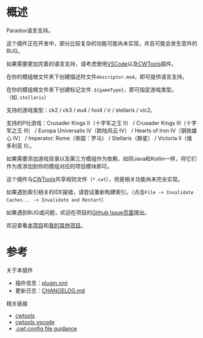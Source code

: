 # 概述

Paradox语言支持。

这个插件正在开发中，部分比较复杂的功能可能尚未实现，并且可能会发生意外的BUG。

如果需要更加完善的语言支持，请考虑使用[VSCode](https://code.visualstudio.com)以及[CWTools](https://github.com/cwtools/cwtools-vscode)插件。

在你的模组根文件夹下创建描述符文件`descriptor.mod`，即可提供语言支持。  

在你的模组根文件夹下创建标记文件`.${gameType}`，即可指定游戏类型。（如`.stellaris`）  

支持的游戏类型：ck2 / ck3 / eu4 / hoi4 / ir / stellaris / vic2。

支持的P社游戏：Crusader Kings II（十字军之王 II） / Crusader Kings III（十字军之王 III） / Europa Universalis IV（欧陆风云 IV） / Hearts of Iron IV（钢铁雄心 IV） / Imperator: Rome（帝国：罗马） / Stellaris（群星） / Victoria II（维多利亚 II）。

如果需要添加游戏目录以及第三方模组作为依赖，如同Java和Kotlin一样，将它们作为库添加到你的模组对应的项目模块即可。

这个插件与[CWTools](https://github.com/cwtools/cwtools-vscode)共享规则文件（`*.cwt`），但是相关功能尚未完全实现。

如果遇到索引相关的IDE报错，请尝试重新构建索引。（点击`File -> Invalidate Caches... -> Invalidate and Restart`）

如果遇到BUG或问题，欢迎在项目的[Github Issue页面](https://github.com/DragonKnightOfBreeze/Paradox-Language-Support/issues)提出。

欢迎查看[本项目](https://github.com/DragonKnightOfBreeze/Paradox-Language-Support)和[我的其他项目](https://github.com/DragonKnightOfBreeze?tab=repositories)。

# 参考

关于本插件

* 插件信息：[plugin.xml](https://github.com/DragonKnightOfBreeze/Paradox-Language-Support/blob/master/src/main/resources/META-INF/plugin.xml)
* 更新日志：[CHANGELOG.md](https://github.com/DragonKnightOfBreeze/Paradox-Language-Support/blob/master/CHANGELOG.md)

相关链接

* [cwtools](https://github.com/cwtools/cwtools)
* [cwtools vscode](https://github.com/cwtools/cwtools-vscode)
* [.cwt config file guidance](https://github.com/cwtools/cwtools/wiki/.cwt-config-file-guidance)


